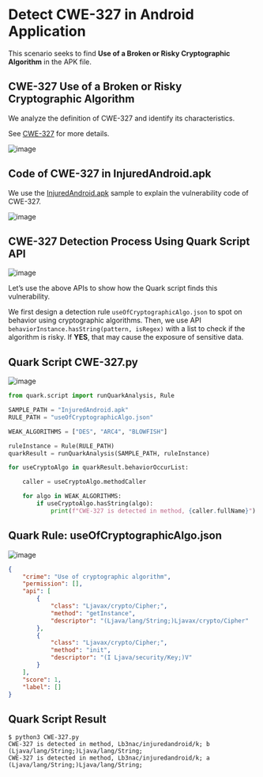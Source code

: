 # Detect CWE-327 in Android Application

This scenario seeks to find **Use of a Broken or Risky Cryptographic Algorithm** in the APK file.

## CWE-327 Use of a Broken or Risky Cryptographic Algorithm

We analyze the definition of CWE-327 and identify its characteristics.

See [CWE-327](https://cwe.mitre.org/data/definitions/327.html) for more details.

![image](https://imgur.com/Xfm5C9K.jpg)

## Code of CWE-327 in InjuredAndroid.apk

We use the [InjuredAndroid.apk](https://github.com/B3nac/InjuredAndroid) sample to explain the vulnerability code of CWE-327.

![image](https://imgur.com/R5zkGt2.jpg)

## CWE-327 Detection Process Using Quark Script API

![image](https://imgur.com/2owB5Z7.jpg)

Let’s use the above APIs to show how the Quark script finds this vulnerability.

We first design a detection rule `useOfCryptographicAlgo.json` to spot on behavior using cryptographic algorithms. Then, we use API `behaviorInstance.hasString(pattern, isRegex)` with a list to check if the algorithm is risky. If **YES**, that may cause the exposure of sensitive data.

## Quark Script CWE-327.py

![image](https://imgur.com/4fa3yS0.jpg)

```python
from quark.script import runQuarkAnalysis, Rule

SAMPLE_PATH = "InjuredAndroid.apk"
RULE_PATH = "useOfCryptographicAlgo.json"

WEAK_ALGORITHMS = ["DES", "ARC4", "BLOWFISH"]

ruleInstance = Rule(RULE_PATH)
quarkResult = runQuarkAnalysis(SAMPLE_PATH, ruleInstance)

for useCryptoAlgo in quarkResult.behaviorOccurList:

    caller = useCryptoAlgo.methodCaller

    for algo in WEAK_ALGORITHMS:
        if useCryptoAlgo.hasString(algo):
            print(f"CWE-327 is detected in method, {caller.fullName}")
```

## Quark Rule: useOfCryptographicAlgo.json

![image](https://imgur.com/rjRykWM.jpg)

```json
{
    "crime": "Use of cryptographic algorithm",
    "permission": [],
    "api": [
        {
            "class": "Ljavax/crypto/Cipher;",
            "method": "getInstance",
            "descriptor": "(Ljava/lang/String;)Ljavax/crypto/Cipher"
        },
        {
            "class": "Ljavax/crypto/Cipher;",
            "method": "init",
            "descriptor": "(I Ljava/security/Key;)V"
        }
    ],
    "score": 1,
    "label": []
}
```

## Quark Script Result

```TEXT
$ python3 CWE-327.py
CWE-327 is detected in method, Lb3nac/injuredandroid/k; b (Ljava/lang/String;)Ljava/lang/String;
CWE-327 is detected in method, Lb3nac/injuredandroid/k; a (Ljava/lang/String;)Ljava/lang/String;
```
